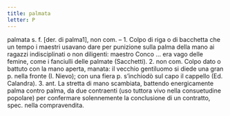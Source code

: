 ```yaml
---
title: palmata
letter: P
---
```

palmata s. f. [der. di palma1], non com. – 1. Colpo di riga o di bacchetta che un tempo i maestri usavano dare per punizione sulla palma della mano ai ragazzi indisciplinati o non diligenti: maestro Conco ... era vago delle femine, come i fanciulli delle palmate (Sacchetti). 2. non com. Colpo dato o battuto con la mano aperta, manata: il vecchio gentiluomo si diede una gran p. nella fronte (I. Nievo); con una fiera p. s’inchiodò sul capo il cappello (Ed. Calandra). 3. ant. La stretta di mano scambiata, battendo energicamente palma contro palma, da due contraenti (uso tuttora vivo nella consuetudine popolare) per confermare solennemente la conclusione di un contratto, spec. nella compravendita.